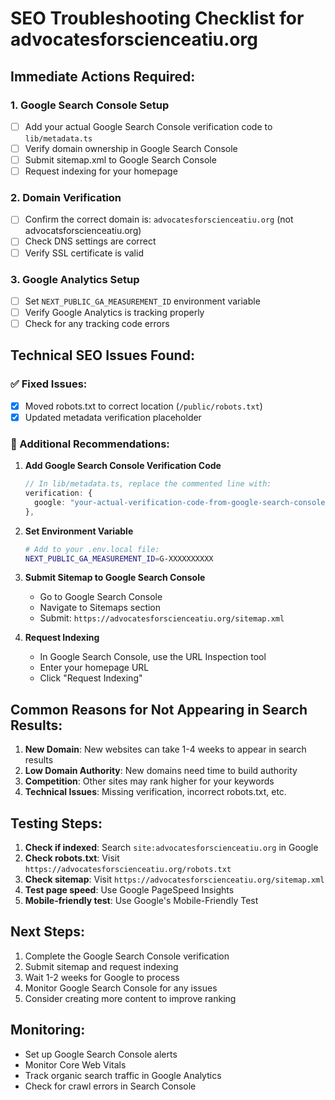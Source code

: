 # SEO Troubleshooting Checklist for advocatesforscienceatiu.org

## Immediate Actions Required:

### 1. Google Search Console Setup
- [ ] Add your actual Google Search Console verification code to `lib/metadata.ts`
- [ ] Verify domain ownership in Google Search Console
- [ ] Submit sitemap.xml to Google Search Console
- [ ] Request indexing for your homepage

### 2. Domain Verification
- [ ] Confirm the correct domain is: `advocatesforscienceatiu.org` (not advocatsforscienceatiu.org)
- [ ] Check DNS settings are correct
- [ ] Verify SSL certificate is valid

### 3. Google Analytics Setup
- [ ] Set `NEXT_PUBLIC_GA_MEASUREMENT_ID` environment variable
- [ ] Verify Google Analytics is tracking properly
- [ ] Check for any tracking code errors

## Technical SEO Issues Found:

### ✅ Fixed Issues:
- [x] Moved robots.txt to correct location (`/public/robots.txt`)
- [x] Updated metadata verification placeholder

### 🔧 Additional Recommendations:

1. **Add Google Search Console Verification Code**
   ```typescript
   // In lib/metadata.ts, replace the commented line with:
   verification: {
     google: "your-actual-verification-code-from-google-search-console",
   },
   ```

2. **Set Environment Variable**
   ```bash
   # Add to your .env.local file:
   NEXT_PUBLIC_GA_MEASUREMENT_ID=G-XXXXXXXXXX
   ```

3. **Submit Sitemap to Google Search Console**
   - Go to Google Search Console
   - Navigate to Sitemaps section
   - Submit: `https://advocatesforscienceatiu.org/sitemap.xml`

4. **Request Indexing**
   - In Google Search Console, use the URL Inspection tool
   - Enter your homepage URL
   - Click "Request Indexing"

## Common Reasons for Not Appearing in Search Results:

1. **New Domain**: New websites can take 1-4 weeks to appear in search results
2. **Low Domain Authority**: New domains need time to build authority
3. **Competition**: Other sites may rank higher for your keywords
4. **Technical Issues**: Missing verification, incorrect robots.txt, etc.

## Testing Steps:

1. **Check if indexed**: Search `site:advocatesforscienceatiu.org` in Google
2. **Check robots.txt**: Visit `https://advocatesforscienceatiu.org/robots.txt`
3. **Check sitemap**: Visit `https://advocatesforscienceatiu.org/sitemap.xml`
4. **Test page speed**: Use Google PageSpeed Insights
5. **Mobile-friendly test**: Use Google's Mobile-Friendly Test

## Next Steps:

1. Complete the Google Search Console verification
2. Submit sitemap and request indexing
3. Wait 1-2 weeks for Google to process
4. Monitor Google Search Console for any issues
5. Consider creating more content to improve ranking

## Monitoring:

- Set up Google Search Console alerts
- Monitor Core Web Vitals
- Track organic search traffic in Google Analytics
- Check for crawl errors in Search Console
